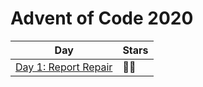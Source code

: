 # Advent of Code 2020

| Day                              | Stars |
| -------------------------------- | ----- |
| [Day 1: Report Repair](./day-01) | 🌟🌟  |
